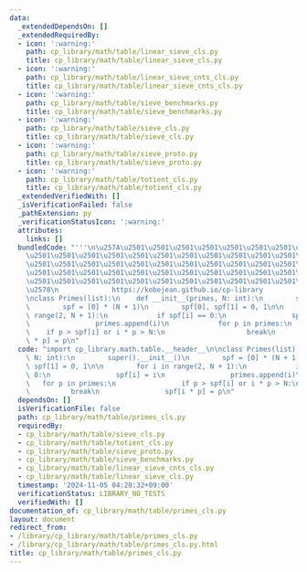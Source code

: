 ```yaml
---
data:
  _extendedDependsOn: []
  _extendedRequiredBy:
  - icon: ':warning:'
    path: cp_library/math/table/linear_sieve_cls.py
    title: cp_library/math/table/linear_sieve_cls.py
  - icon: ':warning:'
    path: cp_library/math/table/linear_sieve_cnts_cls.py
    title: cp_library/math/table/linear_sieve_cnts_cls.py
  - icon: ':warning:'
    path: cp_library/math/table/sieve_benchmarks.py
    title: cp_library/math/table/sieve_benchmarks.py
  - icon: ':warning:'
    path: cp_library/math/table/sieve_cls.py
    title: cp_library/math/table/sieve_cls.py
  - icon: ':warning:'
    path: cp_library/math/table/sieve_proto.py
    title: cp_library/math/table/sieve_proto.py
  - icon: ':warning:'
    path: cp_library/math/table/totient_cls.py
    title: cp_library/math/table/totient_cls.py
  _extendedVerifiedWith: []
  _isVerificationFailed: false
  _pathExtension: py
  _verificationStatusIcon: ':warning:'
  attributes:
    links: []
  bundledCode: "'''\n\u257A\u2501\u2501\u2501\u2501\u2501\u2501\u2501\u2501\u2501\u2501\
    \u2501\u2501\u2501\u2501\u2501\u2501\u2501\u2501\u2501\u2501\u2501\u2501\u2501\
    \u2501\u2501\u2501\u2501\u2501\u2501\u2501\u2501\u2501\u2501\u2501\u2501\u2501\
    \u2501\u2501\u2501\u2501\u2501\u2501\u2501\u2501\u2501\u2501\u2501\u2501\u2501\
    \u2501\u2501\u2501\u2501\u2501\u2501\u2501\u2501\u2501\u2501\u2501\u2501\u2501\
    \u2578\n             https://kobejean.github.io/cp-library               \n'''\n\
    \nclass Primes(list):\n    def __init__(primes, N: int):\n        super().__init__()\n\
    \        spf = [0] * (N + 1)\n        spf[0], spf[1] = 0, 1\n\n        for i in\
    \ range(2, N + 1):\n            if spf[i] == 0:\n                spf[i] = i\n\
    \                primes.append(i)\n            for p in primes:\n            \
    \    if p > spf[i] or i * p > N:\n                    break\n                spf[i\
    \ * p] = p\n"
  code: "import cp_library.math.table.__header__\n\nclass Primes(list):\n    def __init__(primes,\
    \ N: int):\n        super().__init__()\n        spf = [0] * (N + 1)\n        spf[0],\
    \ spf[1] = 0, 1\n\n        for i in range(2, N + 1):\n            if spf[i] ==\
    \ 0:\n                spf[i] = i\n                primes.append(i)\n         \
    \   for p in primes:\n                if p > spf[i] or i * p > N:\n          \
    \          break\n                spf[i * p] = p\n"
  dependsOn: []
  isVerificationFile: false
  path: cp_library/math/table/primes_cls.py
  requiredBy:
  - cp_library/math/table/sieve_cls.py
  - cp_library/math/table/totient_cls.py
  - cp_library/math/table/sieve_proto.py
  - cp_library/math/table/sieve_benchmarks.py
  - cp_library/math/table/linear_sieve_cnts_cls.py
  - cp_library/math/table/linear_sieve_cls.py
  timestamp: '2024-11-05 04:28:32+09:00'
  verificationStatus: LIBRARY_NO_TESTS
  verifiedWith: []
documentation_of: cp_library/math/table/primes_cls.py
layout: document
redirect_from:
- /library/cp_library/math/table/primes_cls.py
- /library/cp_library/math/table/primes_cls.py.html
title: cp_library/math/table/primes_cls.py
---
```

